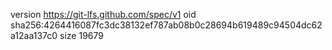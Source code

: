 version https://git-lfs.github.com/spec/v1
oid sha256:4264416087fc3dc38132ef787ab08b0c28694b619489c94504dc62a12aa137c0
size 19679
